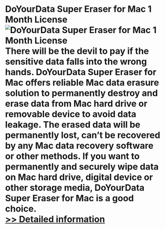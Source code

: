 # DoYourData Super Eraser for Mac 1 Month License<br />![DoYourData Super Eraser for Mac 1 Month License](https://mycommerce.akamaized.net/api/pimages/P301011403/BIG/301011403.PNG)<br />There will be the devil to pay if the sensitive data falls into the wrong hands. DoYourData Super Eraser for Mac offers reliable Mac data erasure solution to permanently destroy and erase data from Mac hard drive or removable device to avoid data leakage. The erased data will be permanently lost, can’t be recovered by any Mac data recovery software or other methods. If you want to permanently and securely wipe data on Mac hard drive, digital device or other storage media, DoYourData Super Eraser for Mac is a good choice.<br />[>> Detailed information](https://secure.shareit.com/shareit/product.html?productid=301011403&affiliateid=200057808)